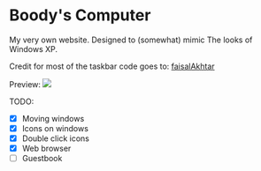# Boody's Computer

My very own website. Designed to (somewhat) mimic The looks of Windows XP.

Credit for most of the taskbar code goes to: <a href="https://github.com/faisalAkhtar/">faisalAkhtar</a>

Preview:
<img src="https://i.ibb.co/wKYxjYc/firefox-g-VIN8uy0-Nr.jpg">

TODO:
- [X] Moving windows
- [X] Icons on windows
- [X] Double click icons
- [X] Web browser
- [ ] Guestbook
